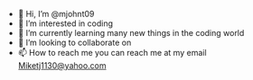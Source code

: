 - 👋 Hi, I’m @mjohnt09
- 👀 I’m interested in coding 
- 🌱 I’m currently learning many new things in the coding world
- 💞️ I’m looking to collaborate on 
- 📫 How to reach me you can reach me at my email Miketj1130@yahoo.com

<!---
mjohnt09/mjohnt09 is a ✨ special ✨ repository because its `README.md` (this file) appears on your GitHub profile.
You can click the Preview link to take a look at your changes.
--->
